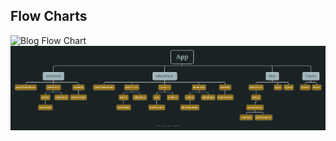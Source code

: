 ## Flow Charts
![Blog Flow Chart](/public/Blog%20Flow%20Chart.png)
![Components Flow](/public/Components%20flow.png)